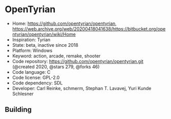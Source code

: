 # OpenTyrian

- Home: https://github.com/opentyrian/opentyrian, https://web.archive.org/web/20200418041638/https://bitbucket.org/opentyrian/opentyrian/wiki/Home
- Inspiration: Tyrian
- State: beta, inactive since 2018
- Platform: Windows
- Keyword: action, arcade, remake, shooter
- Code repository: https://github.com/opentyrian/opentyrian.git (@created 2020, @stars 279, @forks 46)
- Code language: C
- Code license: GPL-2.0
- Code dependency: SDL
- Developer: Carl Reinke, schmerm, Stephan T. Lavavej, Yuri Kunde Schlesner

## Building
